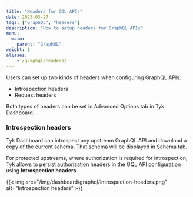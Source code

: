 ```yaml
---
title: "Headers for GQL APIs"
date: 2023-03-27
tags: ["GraphQL", "headers"]
description: "How to setup headers for GraphQL APIs"
menu:
  main:
    parent: "GraphQL"
weight: 1
aliases:
    - /graphql/headers/
---
```


Users can set up two kinds of headers when configuring GraphQL APIs:

- Introspection headers
- Request headers

Both types of headers can be set in Advanced Options tab in Tyk Dashboard.

### Introspection headers

Tyk Dashboard can introspect any upstream GraphQL API and download a copy of the current schema. That schema will be displayed in Schema tab.

For protected upstreams, where authorization is required for introspection, Tyk allows to persist authorization headers in the GQL API configuration using **Introspection headers**.

{{< img src="/img/dashboard/graphql/introspection-headers.png" alt="Introspection headers" >}}


